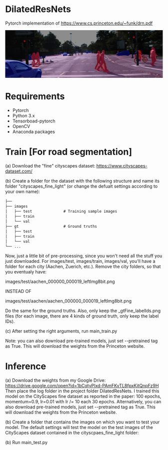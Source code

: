 # DilatedResNets
Pytorch implementation of https://www.cs.princeton.edu/~funk/drn.pdf


![Alt text](blend103.png "Road segmentation")

# Requirements
+ Pytorch
+ Python 3.x
+ Tensorboad-pytorch
+ OpenCV
+ Anaconda packages

# Train [For road segmentation]

(a) Download the "fine" cityscapes dataset: https://www.cityscapes-dataset.com/

(b) Create a folder for the dataset with the following structure and name its folder "cityscapes_fine_light" (or change the defualt settings according to your own name):

    ├──
    ├── images                    
    │   ├── test              # Training sample images
    │   ├── train         
    │   └── val 
    ├── gt                    # Ground truths
    │   ├── test         
    │   ├── train        
    │   └── val    
    └── ...
    

Now, just a little bit of pre-processing, since you won't need all the stuff you just downloaded. For images/test, images/train, images/val, you'll have a folder for each city (Aachen, Zuerich, etc.). Remove the city folders, so that you eventualy have:

images/test/aachen_000000_000019_leftImg8bit.png 

INSTEAD OF

images/test/aachen/aachen_000000_000019_leftImg8bit.png

Do the same for the ground truths. Also, only keep the _gtFine_labelIds.png files (for each image, there are 4 kinds of ground truth, only keep the label IDs).

(c) After setting the right arguments, run main_train.py 

Note: you can also download pre-trained models, just set --pretrained tag as True. This will download the weights from the Princeton website.

# Inference

(a) Download the weights from my Google Drive: https://drive.google.com/open?id=1bCqtyPlxd-PAmFKvTL8fpxKitQnpFz9H
Then place the log folder in the project folder DilatedResNets. 
I trained this model on the CityScapes fine dataset as reported in the paper: 100 epochs, momentum=0.9, lr=0.01 with lr /= 10 each 30 epochs. Alternatively, you can also download pre-trained models, just set --pretrained tag as True. This will download the weights from the Princeton website.
 
(b) Create a folder that contains the images on which you want to test your model. The default settings will test the model on the test images of the CityScapes dataset contained in the cityscpaes_fine_light folder:

(b) Run main_test.py

